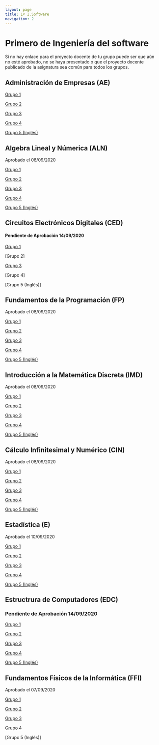 ```yaml
---
layout: page
title: 1º I.Software
navigation: 2
---
```


# Primero de Ingeniería del software

Si no hay enlace para el proyecto docente de tu grupo puede ser que aún no esté aprobado, no se haya presentado o que el proyecto docente publicado de la asignatura sea común para todos los grupos.

## Administración de Empresas (AE)

[Grupo 1](https://sevius.us.es/asignus/proyectopublicado.php?codasig=2050006&vac=1099319&gac=1)

[Grupo 2](https://sevius.us.es/asignus/proyectopublicado.php?codasig=2050006&vac=1099319&gac=2)

[Grupo 3](https://sevius.us.es/asignus/proyectopublicado.php?codasig=2050006&vac=1099319&gac=3)

[Grupo 4](https://sevius.us.es/asignus/proyectopublicado.php?codasig=2050006&vac=1099319&gac=4)

[Grupo 5 (Inglés)](https://sevius.us.es/asignus/proyectopublicado.php?codasig=2050006&vac=1099319&gac=5)



## Algebra Lineal y Númerica (ALN)

Aprobado el 08/09/2020

[Grupo 1](https://sevius.us.es/asignus/proyectopublicado.php?codasig=2050007&vac=1099321&gac=1)

[Grupo 2](https://sevius.us.es/asignus/proyectopublicado.php?codasig=2050007&vac=1099321&gac=2)

[Grupo 3](https://sevius.us.es/asignus/proyectopublicado.php?codasig=2050007&vac=1099321&gac=3)

[Grupo 4](https://sevius.us.es/asignus/proyectopublicado.php?codasig=2050007&vac=1099321&gac=4)

[Grupo 5 (Inglés)](https://uses0-my.sharepoint.com/:b:/g/personal/delegacion_etsii_us_es/EYUgzFaeM7hJpMVbVffOeZ0BflbiWjet4EmT0EJm-r3E0g?e=qdU77a)


## Circuitos Electrónicos Digitales (CED)

#### Pendiente de Aprobación 14/09/2020


[Grupo 1](https://sevius.us.es/asignus/proyectopublicado.php?codasig=2050003&vac=1099311&gac=1)

[Grupo 2]

[Grupo 3](https://uses0-my.sharepoint.com/:b:/g/personal/delegacion_etsii_us_es/Eb7bqLdpvQdLqeFCHy6YHscBEgHjZD13SzDBhFjNWLmyUQ?e=ZV6hF7)

[Grupo 4]

[Grupo 5 (Inglés)]



## Fundamentos de la Programación (FP)

Aprobado el 08/09/2020


[Grupo 1](https://uses0-my.sharepoint.com/:b:/g/personal/delegacion_etsii_us_es/EdtwjaK_bpBJnI36j9tz0HQBUXESN8i6oOHtTtRwgerkJg?e=OSFYOK)

[Grupo 2](https://uses0-my.sharepoint.com/:b:/g/personal/delegacion_etsii_us_es/EZ4QaS2qGglMleeNi4_lTyUBOp5BnCRq1EMZ0rCQfyqpTw?e=DZzuJF)

[Grupo 3](https://uses0-my.sharepoint.com/:b:/g/personal/delegacion_etsii_us_es/EXIihYD3WJBAi7gA4NB7vXsBpB_zog81kXWbZ5KtDvzBmw?e=mdha1D)

[Grupo 4](https://uses0-my.sharepoint.com/:b:/g/personal/delegacion_etsii_us_es/EfkjBdCXt-tJvog56Nq31XYBcR-nWuUZnXxK4w9YUZEJzw?e=acHY3G)

[Grupo 5 (Inglés)](https://uses0-my.sharepoint.com/:b:/g/personal/delegacion_etsii_us_es/EctppXWtIZhIoMSbMGxqssMB8hbC85IaVHmFpdA7oMbGjw?e=CSTf3e)


## Introducción a la Matemática Discreta (IMD)

Aprobado el 08/09/2020

[Grupo 1](https://uses0-my.sharepoint.com/:b:/g/personal/delegacion_etsii_us_es/EbInfuOp5INHkezGhaTnr1kBM4UDHCyUDEMIp01JHBy_cg?e=ybWTnF)

[Grupo 2](https://sevius.us.es/asignus/proyectopublicado.php?codasig=2050005&vac=1099316&gac=2)

[Grupo 3](https://uses0-my.sharepoint.com/:b:/g/personal/delegacion_etsii_us_es/ETNlryX_9hJBhgXnwpkQzPoBzNNFBmBSe8R3jRM8-N-xTg?e=aVYACq)

[Grupo 4](https://sevius.us.es/asignus/proyectopublicado.php?codasig=2050005&vac=1099316&gac=4)

[Grupo 5 (Inglés)](https://uses0-my.sharepoint.com/:b:/g/personal/delegacion_etsii_us_es/ETHoGpUs5fFBkxwvtadq2e0BZO_nE5fKGkMS-L8zpSvZpA?e=ds8quu)


## Cálculo Infinitesimal y Numérico (CIN)

Aprobado el 08/09/2020

[Grupo 1](https://uses0-my.sharepoint.com/:b:/g/personal/delegacion_etsii_us_es/EdVqRFGOCitJkPhRYkxnk5cBiTaxDKLvx93UtM5fTNtdNg?e=ygHK0p)

[Grupo 2](https://sevius.us.es/asignus/proyectopublicado.php?codasig=2050002&vac=1099308&gac=2)

[Grupo 3](https://uses0-my.sharepoint.com/:b:/g/personal/delegacion_etsii_us_es/EW6QDRFmmWZLqweXk_ovL-QBRslW957uwj3rAQQCjWeo7Q?e=qaSzzS)

[Grupo 4](https://uses0-my.sharepoint.com/:b:/g/personal/delegacion_etsii_us_es/EW6QDRFmmWZLqweXk_ovL-QBRslW957uwj3rAQQCjWeo7Q?e=qaSzzS)

[Grupo 5 (Inglés)](https://sevius.us.es/asignus/proyectopublicado.php?codasig=2050002&vac=1099308&gac=5)

## Estadística (E)

Aprobado el 10/09/2020

[Grupo 1](https://uses0-my.sharepoint.com/:b:/g/personal/delegacion_etsii_us_es/Eb9DvopIrABGsSqwkyaWgKIBUHUXzTs1SwdgBhCVEazPSw?e=65GXEp)

[Grupo 2](https://sevius.us.es/asignus/proyectopublicado.php?codasig=2050008&vac=1115825&gac=2)

[Grupo 3](https://sevius.us.es/asignus/proyectopublicado.php?codasig=2050008&vac=1115825&gac=3)

[Grupo 4](https://sevius.us.es/asignus/proyectopublicado.php?codasig=2050008&vac=1115825&gac=4)

[Grupo 5 (Inglés)](https://sevius.us.es/asignus/proyectopublicado.php?codasig=2050008&vac=1115825&gac=5)

## Estructrura de Computadores (EDC)

### Pendiente de Aprobación 14/09/2020

[Grupo 1](https://sevius.us.es/asignus/proyectopublicado.php?codasig=2050009&vac=1099327&gac=1)

[Grupo 2](https://uses0-my.sharepoint.com/:b:/g/personal/delegacion_etsii_us_es/EUI_slCz6tNCg6MO6TivCmwBu_1SF2A2-DCKSbLeIILi4g?e=a1ls7g)

[Grupo 3](https://uses0-my.sharepoint.com/:b:/g/personal/delegacion_etsii_us_es/EVOzKF4T27VBiwznUprP7fwBQ0vka-bJHruku-axmJhJng?e=BCEEw6)

[Grupo 4](https://uses0-my.sharepoint.com/:b:/g/personal/delegacion_etsii_us_es/EY6oTqyBOQhEquW9IzOEO4cB5vr5a8jTLzheS8fHO1Il1A?e=qolHIl)

[Grupo 5 (Inglés)](https://sevius.us.es/asignus/proyectopublicado.php?codasig=2050009&vac=1099327&gac=5)


## Fundamentos Físicos de la Informática (FFI)

Aprobado el 07/09/2020

[Grupo 1](https://sevius.us.es/asignus/proyectopublicado.php?codasig=2050004&vac=1099314&gac=1)

[Grupo 2](https://sevius.us.es/asignus/proyectopublicado.php?codasig=2050004&vac=1099314&gac=2)

[Grupo 3](https://sevius.us.es/asignus/proyectopublicado.php?codasig=2050004&vac=1099314&gac=3)

[Grupo 4](https://sevius.us.es/asignus/proyectopublicado.php?codasig=2050004&vac=1099314&gac=4)

[Grupo 5 (Inglés)]
